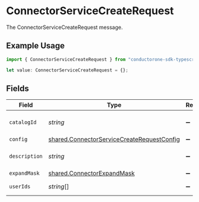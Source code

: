 # ConnectorServiceCreateRequest

The ConnectorServiceCreateRequest message.

## Example Usage

```typescript
import { ConnectorServiceCreateRequest } from "conductorone-sdk-typescript/sdk/models/shared";

let value: ConnectorServiceCreateRequest = {};
```

## Fields

| Field                                                                                                           | Type                                                                                                            | Required                                                                                                        | Description                                                                                                     |
| --------------------------------------------------------------------------------------------------------------- | --------------------------------------------------------------------------------------------------------------- | --------------------------------------------------------------------------------------------------------------- | --------------------------------------------------------------------------------------------------------------- |
| `catalogId`                                                                                                     | *string*                                                                                                        | :heavy_minus_sign:                                                                                              | The catalogId field.                                                                                            |
| `config`                                                                                                        | [shared.ConnectorServiceCreateRequestConfig](../../../sdk/models/shared/connectorservicecreaterequestconfig.md) | :heavy_minus_sign:                                                                                              | N/A                                                                                                             |
| `description`                                                                                                   | *string*                                                                                                        | :heavy_minus_sign:                                                                                              | The description field.                                                                                          |
| `expandMask`                                                                                                    | [shared.ConnectorExpandMask](../../../sdk/models/shared/connectorexpandmask.md)                                 | :heavy_minus_sign:                                                                                              | N/A                                                                                                             |
| `userIds`                                                                                                       | *string*[]                                                                                                      | :heavy_minus_sign:                                                                                              | The userIds field.                                                                                              |